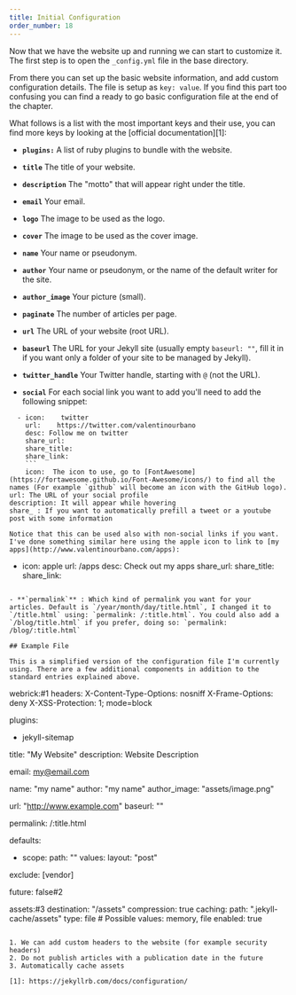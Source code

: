 ```yaml
---
title: Initial Configuration
order_number: 18
---
```


<a name="#site-structure"></a>

Now that we have the website up and running we can start to customize it. The first step is to open the `_config.yml` file in the base directory.

From there you can set up the basic website information, and add custom configuration details. The file is setup as `key: value`. If you find this part too confusing you can find a ready to go basic configuration file at the end of the chapter.

What follows is a list with the most important keys and their use, you can find more keys by looking at the [official documentation][1]:


- **`plugins:`**
A list of ruby plugins to bundle with the website.

- **`title`**
The title of your website.

- **`description`**
The "motto" that will appear right under the title.

- **`email`**
Your email.

- **`logo`**
The image to be used as the logo.

- **`cover`**
The image to be used as the cover image.

- **`name`**
Your name or pseudonym.

- **`author`**
Your name or pseudonym, or the name of the default writer for the site.

- **`author_image`**
Your picture (small).

- **`paginate`**
The number of articles per page.

- **`url`**
The URL of your website (root URL).

- **`baseurl`**
The URL for your Jekyll site (usually empty `baseurl: ""`, fill it in if you want only a folder of your site to be managed by
Jekyll).

- **`twitter_handle`**
Your Twitter handle, starting with `@` (not the URL).

- **`social`**
For each social link you want to add you'll need to add the following snippet:


````
  - icon:    twitter
    url:    https://twitter.com/valentinourbano
    desc: Follow me on twitter
    share_url:
    share_title:
    share_link:
    ```
    icon:  The icon to use, go to [FontAwesome](https://fortawesome.github.io/Font-Awesome/icons/) to find all the names (For example `github` will become an icon with the GitHub logo).
url: The URL of your social profile
description: It will appear while hovering
share_ : If you want to automatically prefill a tweet or a youtube post with some information

Notice that this can be used also with non-social links if you want. I've done something similar here using the apple icon to link to [my apps](http://www.valentinourbano.com/apps):
````

- icon: apple
  url: /apps
  desc: Check out my apps
  share_url:
  share_title:
  share_link:

```

- **`permalink`** : Which kind of permalink you want for your articles. Default is `/year/month/day/title.html`, I changed it to `/title.html` using: `permalink: /:title.html`. You could also add a `/blog/title.html` if you prefer, doing so: `permalink: /blog/:title.html`

## Example File

This is a simplified version of the configuration file I'm currently using. There are a few additional components in addition to the standard entries explained above.

```
webrick:#1
  headers:
    X-Content-Type-Options: nosniff
    X-Frame-Options: deny
    X-XSS-Protection: 1; mode=block

plugins:
  - jekyll-sitemap

title: "My Website"
description: Website Description

email: my@email.com

name: "my name"
author: "my name"
author_image: "assets/image.png"

url: "http://www.example.com"
baseurl: ""

permalink: /:title.html

defaults:
  - scope:
      path: ""
    values:
      layout: "post"

exclude: [vendor]

future: false#2

assets:#3
  destination: "/assets"
  compression: true
  caching:
    path: ".jekyll-cache/assets"
    type: file # Possible values: memory, file
    enabled: true

```

1. We can add custom headers to the website (for example security headers)
2. Do not publish articles with a publication date in the future
3. Automatically cache assets

[1]: https://jekyllrb.com/docs/configuration/